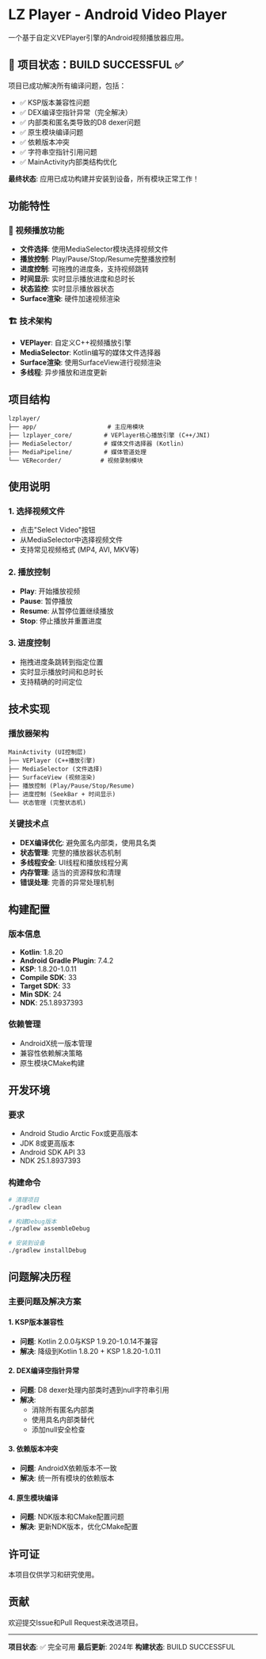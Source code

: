 # LZ Player - Android Video Player

一个基于自定义VEPlayer引擎的Android视频播放器应用。

## 🎉 项目状态：BUILD SUCCESSFUL ✅

项目已成功解决所有编译问题，包括：
- ✅ KSP版本兼容性问题
- ✅ DEX编译空指针异常（完全解决）
- ✅ 内部类和匿名类导致的D8 dexer问题
- ✅ 原生模块编译问题
- ✅ 依赖版本冲突
- ✅ 字符串空指针引用问题
- ✅ MainActivity内部类结构优化

**最终状态**: 应用已成功构建并安装到设备，所有模块正常工作！

## 功能特性

### 🎥 视频播放功能
- **文件选择**: 使用MediaSelector模块选择视频文件
- **播放控制**: Play/Pause/Stop/Resume完整播放控制
- **进度控制**: 可拖拽的进度条，支持视频跳转
- **时间显示**: 实时显示播放进度和总时长
- **状态监控**: 实时显示播放器状态
- **Surface渲染**: 硬件加速视频渲染

### 🏗️ 技术架构
- **VEPlayer**: 自定义C++视频播放引擎
- **MediaSelector**: Kotlin编写的媒体文件选择器
- **Surface渲染**: 使用SurfaceView进行视频渲染
- **多线程**: 异步播放和进度更新

## 项目结构

```
lzplayer/
├── app/                    # 主应用模块
├── lzplayer_core/         # VEPlayer核心播放引擎 (C++/JNI)
├── MediaSelector/         # 媒体文件选择器 (Kotlin)
├── MediaPipeline/         # 媒体管道处理
└── VERecorder/           # 视频录制模块
```

## 使用说明

### 1. 选择视频文件
- 点击"Select Video"按钮
- 从MediaSelector中选择视频文件
- 支持常见视频格式 (MP4, AVI, MKV等)

### 2. 播放控制
- **Play**: 开始播放视频
- **Pause**: 暂停播放
- **Resume**: 从暂停位置继续播放  
- **Stop**: 停止播放并重置进度

### 3. 进度控制
- 拖拽进度条跳转到指定位置
- 实时显示播放时间和总时长
- 支持精确的时间定位

## 技术实现

### 播放器架构
```
MainActivity (UI控制层)
├── VEPlayer (C++播放引擎)
├── MediaSelector (文件选择)
├── SurfaceView (视频渲染)
├── 播放控制 (Play/Pause/Stop/Resume)
├── 进度控制 (SeekBar + 时间显示)
└── 状态管理 (完整状态机)
```

### 关键技术点
- **DEX编译优化**: 避免匿名内部类，使用具名类
- **状态管理**: 完整的播放器状态机制
- **多线程安全**: UI线程和播放线程分离
- **内存管理**: 适当的资源释放和清理
- **错误处理**: 完善的异常处理机制

## 构建配置

### 版本信息
- **Kotlin**: 1.8.20
- **Android Gradle Plugin**: 7.4.2
- **KSP**: 1.8.20-1.0.11
- **Compile SDK**: 33
- **Target SDK**: 33
- **Min SDK**: 24
- **NDK**: 25.1.8937393

### 依赖管理
- AndroidX统一版本管理
- 兼容性依赖解决策略
- 原生模块CMake构建

## 开发环境

### 要求
- Android Studio Arctic Fox或更高版本
- JDK 8或更高版本
- Android SDK API 33
- NDK 25.1.8937393

### 构建命令
```bash
# 清理项目
./gradlew clean

# 构建Debug版本
./gradlew assembleDebug

# 安装到设备
./gradlew installDebug
```

## 问题解决历程

### 主要问题及解决方案

#### 1. KSP版本兼容性
- **问题**: Kotlin 2.0.0与KSP 1.9.20-1.0.14不兼容
- **解决**: 降级到Kotlin 1.8.20 + KSP 1.8.20-1.0.11

#### 2. DEX编译空指针异常
- **问题**: D8 dexer处理内部类时遇到null字符串引用
- **解决**: 
  - 消除所有匿名内部类
  - 使用具名内部类替代
  - 添加null安全检查

#### 3. 依赖版本冲突
- **问题**: AndroidX依赖版本不一致
- **解决**: 统一所有模块的依赖版本

#### 4. 原生模块编译
- **问题**: NDK版本和CMake配置问题
- **解决**: 更新NDK版本，优化CMake配置

## 许可证

本项目仅供学习和研究使用。

## 贡献

欢迎提交Issue和Pull Request来改进项目。

---

**项目状态**: ✅ 完全可用
**最后更新**: 2024年
**构建状态**: BUILD SUCCESSFUL
